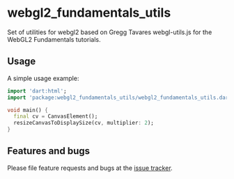 # webgl2_fundamentals_utils

Set of utilities for webgl2 based on Gregg Tavares webgl-utils.js for the WebGL2 Fundamentals tutorials.

## Usage

A simple usage example:

```dart
import 'dart:html';
import 'package:webgl2_fundamentals_utils/webgl2_fundamentals_utils.dart';

void main() {
  final cv = CanvasElement();
  resizeCanvasToDisplaySize(cv, multiplier: 2);
}
```

## Features and bugs

Please file feature requests and bugs at the [issue tracker][tracker].

[tracker]: https://github.com/ALMaclaine/dart_webgl2_fundamentals_utils/issues

